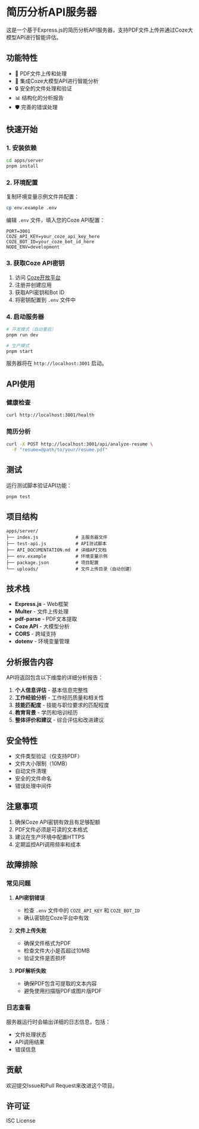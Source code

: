 # 简历分析API服务器

这是一个基于Express.js的简历分析API服务器，支持PDF文件上传并通过Coze大模型API进行智能评估。

## 功能特性

- 📄 PDF文件上传和处理
- 🤖 集成Coze大模型API进行智能分析
- 🔒 安全的文件处理和验证
- 📊 结构化的分析报告
- 🛡️ 完善的错误处理

## 快速开始

### 1. 安装依赖

```bash
cd apps/server
pnpm install
```

### 2. 环境配置

复制环境变量示例文件并配置：

```bash
cp env.example .env
```

编辑 `.env` 文件，填入您的Coze API配置：

```env
PORT=3001
COZE_API_KEY=your_coze_api_key_here
COZE_BOT_ID=your_coze_bot_id_here
NODE_ENV=development
```

### 3. 获取Coze API密钥

1. 访问 [Coze开放平台](https://www.coze.cn/open)
2. 注册并创建应用
3. 获取API密钥和Bot ID
4. 将密钥配置到 `.env` 文件中

### 4. 启动服务器

```bash
# 开发模式（自动重启）
pnpm run dev

# 生产模式
pnpm start
```

服务器将在 `http://localhost:3001` 启动。

## API使用

### 健康检查

```bash
curl http://localhost:3001/health
```

### 简历分析

```bash
curl -X POST http://localhost:3001/api/analyze-resume \
  -F "resume=@path/to/your/resume.pdf"
```

## 测试

运行测试脚本验证API功能：

```bash
pnpm test
```

## 项目结构

```
apps/server/
├── index.js              # 主服务器文件
├── test-api.js           # API测试脚本
├── API_DOCUMENTATION.md  # 详细API文档
├── env.example           # 环境变量示例
├── package.json          # 项目配置
└── uploads/              # 文件上传目录（自动创建）
```

## 技术栈

- **Express.js** - Web框架
- **Multer** - 文件上传处理
- **pdf-parse** - PDF文本提取
- **Coze API** - 大模型分析
- **CORS** - 跨域支持
- **dotenv** - 环境变量管理

## 分析报告内容

API将返回包含以下维度的详细分析报告：

1. **个人信息评估** - 基本信息完整性
2. **工作经验分析** - 工作经历质量和相关性
3. **技能匹配度** - 技能与职位要求的匹配程度
4. **教育背景** - 学历和培训经历
5. **整体评价和建议** - 综合评估和改进建议

## 安全特性

- 文件类型验证（仅支持PDF）
- 文件大小限制（10MB）
- 自动文件清理
- 安全的文件命名
- 错误处理中间件

## 注意事项

1. 确保Coze API密钥有效且有足够配额
2. PDF文件必须是可读的文本格式
3. 建议在生产环境中配置HTTPS
4. 定期监控API调用频率和成本

## 故障排除

### 常见问题

1. **API密钥错误**

   - 检查 `.env` 文件中的 `COZE_API_KEY` 和 `COZE_BOT_ID`
   - 确认密钥在Coze平台中有效

2. **文件上传失败**

   - 确保文件格式为PDF
   - 检查文件大小是否超过10MB
   - 验证文件是否损坏

3. **PDF解析失败**
   - 确保PDF包含可提取的文本内容
   - 避免使用扫描版PDF或图片版PDF

### 日志查看

服务器运行时会输出详细的日志信息，包括：

- 文件处理状态
- API调用结果
- 错误信息

## 贡献

欢迎提交Issue和Pull Request来改进这个项目。

## 许可证

ISC License
